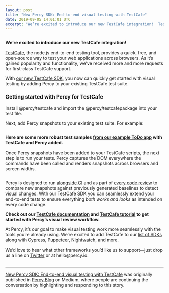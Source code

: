 ```yaml
---
layout: post
title: "New Percy SDK: End-to-end visual testing with TestCafe"
date: 2019-09-05 14:01:01 UTC
excerpt: "We’re excited to introduce our new TestCafe integration!  TestCafe, the node.js end-to-end testing tool, provides a quick, free, and open-source way to test your web applications across browsers. As it’s gained popularity..."
---
```


 <figure><img alt="" src="https://cdn-images-1.medium.com/max/1024/1*YSkvwXW8gmHq4ZgfJTpFcg.png" /></figure><p><strong>We’re excited to introduce our new TestCafe integration!</strong></p><p><a href="https://devexpress.github.io/testcafe/">TestCafe</a>, the node.js end-to-end testing tool, provides a quick, free, and open-source way to test your web applications across browsers. As it’s gained popularity and functionality, we’ve received more and more requests for first-class TestCafe support.</p><p>With <a href="https://docs.percy.io/docs/testcafe">our new TestCafe SDK</a>, you now can quickly get started with visual testing by adding Percy to your existing TestCafe test suite.</p><h3>Getting started with Percy for TestCafe</h3><p>Install @percy/testcafe and import the @percy/testcafepackage into your test file.</p><p>Next, add Percy snapshots to your existing test suite. For example:</p><figure><img alt="" src="https://cdn-images-1.medium.com/max/1024/0*umqpHhat9cWc4Ihz" /></figure><p><strong>Here are some more robust test samples </strong><a href="https://github.com/percy/example-percy-testcafe/blob/master/tests/todo.test.js"><strong>from our example ToDo app</strong></a><strong> with TestCafe and Percy added.</strong></p><p>Once Percy snapshots have been added to your TestCafe scripts, the next step is to run your tests. Percy captures the DOM everywhere the commands have been called and renders snapshots across browsers and screen widths.</p><figure><img alt="" src="https://cdn-images-1.medium.com/max/1024/1*74BN8RhIigZRvyujsuGQng.gif" /></figure><p>Percy is designed to run <a href="https://docs.percy.io/docs/ci-setup">alongside CI</a> and as part of <a href="https://docs.percy.io/docs/source-code-integrations">every code review</a> to compare new snapshots against previously generated baselines to detect visual changes. With our TestCafe SDK you can seamlessly extend your end-to-end tests to ensure everything <em>both works and looks</em> as intended on every code change.</p><p><strong>Check out our </strong><a href="https://docs.percy.io/docs/testcafe"><strong>TestCafe documentation</strong></a><strong> and </strong><a href="https://docs.percy.io/docs/testcafe-tutorial"><strong>TestCafe tutorial</strong></a><strong> to get started with Percy’s visual review workflow.</strong></p><p>At Percy, it’s our goal to make visual testing work more seamlessly with the tools you’re already using. We’re excited to add TestCafe to our <a href="https://docs.percy.io/docs/sdks">list of SDKs</a> along with <a href="https://docs.percy.io/docs/cypress">Cypress</a>, <a href="https://docs.percy.io/docs/puppeteer">Puppeteer</a>, <a href="https://docs.percy.io/docs/nightwatch">Nightwatch</a>, and more.</p><p>We’d love to hear what other frameworks you’d like us to support—just drop us a line on <a href="https://twitter.com/percy_io">Twitter</a> or at hello@percy.io.</p><img src="https://medium.com/_/stat?event=post.clientViewed&referrerSource=full_rss&postId=7b778a491746" width="1" height="1" alt=""><hr><p><a href="https://blog.percy.io/new-percy-sdk-end-to-end-visual-testing-with-testcafe-7b778a491746">New Percy SDK: End-to-end visual testing with TestCafe</a> was originally published in <a href="https://blog.percy.io">Percy Blog</a> on Medium, where people are continuing the conversation by highlighting and responding to this story.</p>
